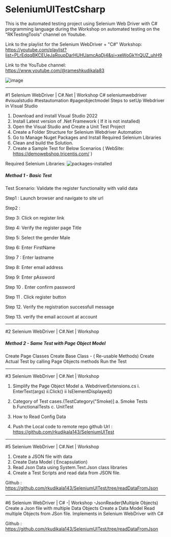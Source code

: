 # SeleniumUITestCsharp

This is the automated testing project using Selenium Web Driver with C# programming language during the Workshop on automated testing on the "RKTestingTools" channel on Youtube.

Link to the playlist for the Selenium WebDriver + "C#" Workshop: https://youtube.com/playlist?list=PLrEdqqBKCEUeJaRoupDarHUHUamcAqDj4&si=xeWoGkYrQUZ_uhH9

Link to the YouTube channel: https://www.youtube.com/@rameshkudikala83

![image](https://github.com/user-attachments/assets/cd588c1c-1bbc-45c8-a74d-803a781e3ede)

------------------------------------------------------------------
#1 Selenium WebDriver | C#.Net | Workshop
C# seleniumwebdriver #visualstudio #testautomation #pageobjectmodel 
Steps to setUp Webdriver in Visual Studio

1. Download and install Visual Studio 2022
2. Install Latest version of .Net Framework ( If it is not installed)
3. Open the Visual Studio and Create a Unit Test Project
4. Create a Folder Structure for Selenium Webdriver Automation
5. Go to Manage Nuget Packages and Install Required Selenium Libraries
6. Clean and build the Solution.
7. Create a Sample Test for Below Scenarios ( WebSite: https://demowebshop.tricentis.com/
)

Required Selenium Libraries:
![packages-installed](https://github.com/user-attachments/assets/c0618c12-a2a5-436f-a3ab-e337aa08a372)


##### Method 1 - Basic Test #####

Test Scenario:  Validate the register functionality with valid data

Step1 : Launch browser and navigate to site url

Step2 :   

Step 3: Click on register link

Step 4: Verify the register page Title

Step 5: Select the gender Male

Step 6: Enter FirstName

Step 7 : Enter lastname

Step 8: Enter email address

Step 9: Enter pAssword

Step 10 . Enter confirm password

Step 11 . Click register button

Step 12. Verify the registration successfull message 

Step 13. verify the email account at account

------------------------------------------------------------------
#2 Selenium WebDriver | C#.Net | Workshop

##### Method 2 - Same Test with Page Object Model #####
Create Page Classes
Create Base Class - ( Re-usable Methods)
Create Actual Test by calling Page Objects methods
Run  the Test

------------------------------------------------------------------
#3 Selenium WebDriver | C#.Net | Workshop

1. Simplify the Page Object Model
 a. WebdriverExtensions.cs
  i. EnterText(args)
   ii.Click()
  ii IsElementDisplayed()
2. Category of Test cases.(TestCategory("Smoke)]
 a. Smoke Tests
 b.FunctionalTests
  c. UnitTest

3. How to Read Config Data

4. Push the Local code to remote repo
github Url : https://github.com/rkudikala143/SeleniumUITest

------------------------------------------------------------------
#5 Selenium WebDriver | C#.Net | Workshop
1. Create a JSON file with data
2. Create Data Model ( Encapsulation)
3. Read Json Data using System.Text.Json class libraries
4. Create a Test Scripts and read data from JSON file.

Github : https://github.com/rkudikala143/SeleniumUITest/tree/readDataFromJson

------------------------------------------------------------------
#6 Selenium WebDriver | C# -| Workshop -JsonReader(Multiple Objects)
Create a Json file with multiple Data Objects
Create a Data Model
Read multiple Objects from JSon file.
Implements in Selenium WebDriver with C#

Github : https://github.com/rkudikala143/SeleniumUITest/tree/readDataFromJson


